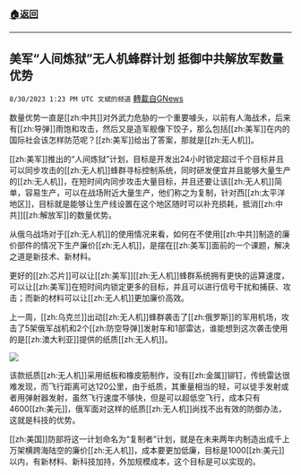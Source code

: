 ###  [:house:返回](README.md)
---


## 美军“人间炼狱”无人机蜂群计划 抵御中共解放军数量优势
`8/30/2023 1:23 PM UTC 文斌的频道` [轉載自GNews](https://gnews.org/articles/1620910)

数量优势一直是[[zh:中共]]对外武力危胁的一个重要噱头，以前有人海战术，后来有[[zh:导弹]]雨饱和攻击，然后又是造军舰像下饺子，那么包括[[zh:美军]]在内的国际社会该怎样防范呢？[[zh:美军]]给出了答案，那就是[[zh:无人机]]。

[[zh:美军]]推出的“人间炼狱”计划，目标是开发出24小时锁定超过千个目标并且可以同步攻击的[[zh:无人机]]蜂群寻标控制系统，同时研发便宜并且能够大量生产的[[zh:无人机]]，在短时间内同步攻击大量目标，并且还要让该[[zh:无人机]]简单，容易生产，可以在战场附近大量生产，他们称之为复制，针对西[[zh:太平洋地区]]，目标就是能够让生产线设置在这个地区随时可以补充损耗，抵消[[zh:中共]][[zh:解放军]]的数量优势。

从俄乌战场对于[[zh:无人机]]的使用情况来看，如何在不使用[[zh:中共]]制造的廉价部件的情况下生产廉价[[zh:无人机]]，是摆在[[zh:美军]]面前的一个课题，解决之道是新技术、新材料。

更好的[[zh:芯片]]可以让[[zh:美军]][[zh:无人机]]蜂群系统拥有更快的运算速度，可以让[[zh:美军]]在短时间内锁定更多的目标，并且可以进行信号干扰和捕获、攻击；而新的材料可以让[[zh:无人机]]更加廉价高效。

上一周，[[zh:乌克兰]]出动[[zh:无人机]]蜂群袭击了[[zh:俄罗斯]]的军用机场，攻击了5架俄军战机和2个[[zh:防空导弹]]发射车和1部雷达，谁能想到这次袭击使用的是[[zh:澳大利亚]]提供的纸质[[zh:无人机]]。

![](ipfs://QmPY1i8hYfvLtaFi4QBkBdjyurPnYLnPDj9NGVAhwZ6aWD?.png)

该款纸质[[zh:无人机]]采用纸板和橡皮筋制作，没有[[zh:金属]]铆钉，传统雷达很难发现，而飞行距离可达120公里，由于纸质，其重量相当的轻，可以徒手发射或者用弹射器发射，虽然飞行速度不够快，但是可以超低空飞行，成本只有4600[[zh:美元]]，俄军面对这样的纸质[[zh:无人机]]尚找不出有效的防御办法，这就是科技的优势。

[[zh:美国]]防部将这一计划命名为“复制者”计划，就是在未来两年内制造出成千上万架横跨海陆空的廉价[[zh:无人机]]，成本要更加低廉，目标是1000[[zh:美元]]以内，有新材料、新科技加持，外加规模成本，这个目标是可以实现的。
